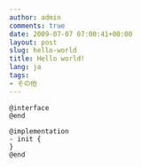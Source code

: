 ```yaml
---
author: admin
comments: true
date: 2009-07-07 07:00:41+00:00
layout: post
slug: hello-world
title: Hello world!
lang: ja
tags:
- その他
---
```



    @interface
    @end
    
    @implementation
    - init {
    }
    @end
    
